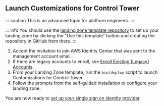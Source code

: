 ## Launch Customizations for Control Tower

::: caution
This is an advanced topic for platform engineers.
:::

::: info
You should use the [landing zone template
repository](https://github.com/thoughtbot/aws-landing-zone-template) to
set up your landing zone by clicking the "Use this template" button and creating the repository in GitHub from there.
:::

1.  Accept the invitation to join AWS Identity Center that was sent to
    the management account email.
2.  If there are legacy accounts to enroll, see [Enroll Existing (Legacy) Accounts](#enroll-existing-legacy-accounts).
3.  From your Landing Zone template, run the `bin/deploy` script to launch Customizations for Control Tower.
4.  Follow the prompts from the self-guided installation to configure your landing zone.

You are now ready to [set up your single sign on identity provider](#configure-single-sign-on).
